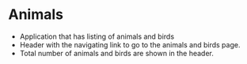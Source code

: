# Animals
- Application that has listing of animals and birds
- Header with the navigating link to go to the animals and birds page.
- Total number of animals and birds are shown in the header.
